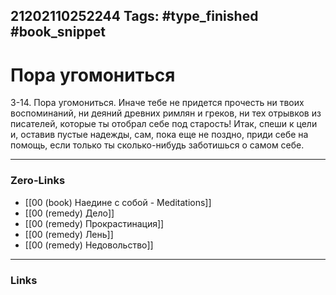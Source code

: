 21202110252244
Tags: #type_finished #book_snippet 
---
# Пора угомониться

 3-14. Пора угомониться. Иначе тебе не придется прочесть ни твоих воспоминаний, ни деяний древних римлян и греков, ни тех отрывков из писателей, которые ты отобрал себе под старость! Итак, спеши к цели и, оставив пустые надежды, сам, пока еще не поздно, приди себе на помощь, если только ты сколько-нибудь заботишься о самом себе. 

---
### Zero-Links
 - [[00 (book) Наедине с собой - Meditations]]
 - [[00 (remedy) Дело]]
 - [[00 (remedy) Прокрастинация]]
 - [[00 (remedy) Лень]]
 - [[00 (remedy) Недовольство]]
---
### Links

